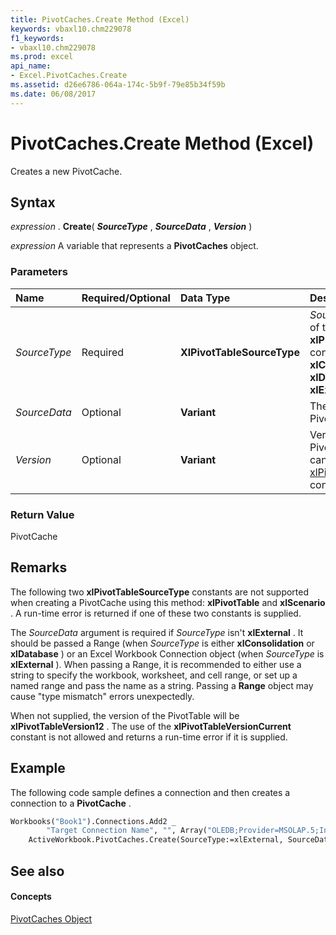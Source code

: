 ```yaml
---
title: PivotCaches.Create Method (Excel)
keywords: vbaxl10.chm229078
f1_keywords:
- vbaxl10.chm229078
ms.prod: excel
api_name:
- Excel.PivotCaches.Create
ms.assetid: d26e6786-064a-174c-5b9f-79e85b34f59b
ms.date: 06/08/2017
---
```



# PivotCaches.Create Method (Excel)

Creates a new PivotCache.


## Syntax

 _expression_ . **Create**( **_SourceType_** , **_SourceData_** , **_Version_** )

 _expression_ A variable that represents a **PivotCaches** object.


### Parameters



|**Name**|**Required/Optional**|**Data Type**|**Description**|
|:-----|:-----|:-----|:-----|
| _SourceType_|Required| **XlPivotTableSourceType**| _SourceType_ can be one of these **xlPivotTableSourceType** constants: **xlConsolidation** , **xlDatabase** , or **xlExternal** .|
| _SourceData_|Optional| **Variant**|The data for the new PivotTable cache.|
| _Version_|Optional| **Variant**|Version of the PivotTable. The version can be one of the [xlPivotTableVersionList](Excel.XlPivotTableVersionList.md) constants.|

### Return Value

PivotCache


## Remarks

The following two  **xlPivotTableSourceType** constants are not supported when creating a PivotCache using this method: **xlPivotTable** and **xlScenario** . A run-time error is returned if one of these two constants is supplied.

The  _SourceData_ argument is required if _SourceType_ isn't **xlExternal** . It should be passed a Range (when _SourceType_ is either **xlConsolidation** or **xlDatabase** ) or an Excel Workbook Connection object (when _SourceType_ is **xlExternal** ). When passing a Range, it is recommended to either use a string to specify the workbook, worksheet, and cell range, or set up a named range and pass the name as a string. Passing a **Range** object may cause "type mismatch" errors unexpectedly.

When not supplied, the version of the PivotTable will be  **xlPivotTableVersion12** . The use of the **xlPivotTableVersionCurrent** constant is not allowed and returns a run-time error if it is supplied.


## Example

The following code sample defines a connection and then creates a connection to a  **PivotCache** .


```vb
Workbooks("Book1").Connections.Add2 _
        "Target Connection Name", "", Array("OLEDB;Provider=MSOLAP.5;Integrated Security=SSPI;Persist Security Info=True;Data Source=##TargetServer##;Initial Catalog=Adventure Works DW", ""), "Adventure Works", 1
    ActiveWorkbook.PivotCaches.Create(SourceType:=xlExternal, SourceData:=ActiveWorkbook.Connections("Target Connection Name"), _ Version:=xlPivotTableVersion15).CreatePivotChart(ChartDestination:="Sheet1").Select

```


## See also


#### Concepts


[PivotCaches Object](Excel.PivotCaches.md)

